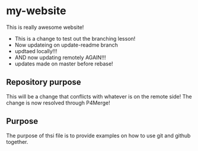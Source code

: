 # my-website
This is really awesome website!
* This is a change to test out the branching lesson! 
* Now updateing on update-readme branch
* updtaed locally!!!
* AND now updating remotely AGAIN!!!
* updates made on master before rebase! 
## Repository purpose
This will be a change that conflicts with whatever is on the remote side! 
The change is now resolved through P4Merge!
## Purpose 
The purpose of thsi file is to provide examples on how to use git and github together.

